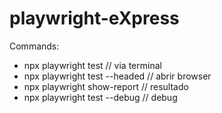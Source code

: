 # playwright-eXpress

Commands:

- npx playwright test  // via terminal
- npx playwright test --headed // abrir browser
- npx playwright show-report  // resultado
- npx playwright test --debug // debug 




